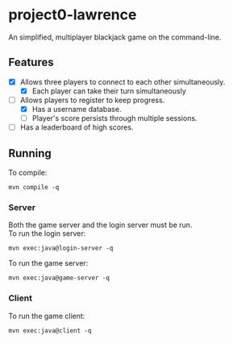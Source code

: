 # project0-lawrence
An simplified, multiplayer blackjack game on the command-line.  

## Features
- [x] Allows three players to connect to each other simultaneously.
    - [x] Each player can take their turn simultaneously
- [ ] Allows players to register to keep progress.
    - [x] Has a username database. 
    - [ ] Player's score persists through multiple sessions.
- [ ] Has a leaderboard of high scores.

## Running
To compile:
```
mvn compile -q
```
### Server
Both the game server and the login server must be run.  
To run the login server:
```
mvn exec:java@login-server -q
```
To run the game server:
```
mvn exec:java@game-server -q
```

### Client
To run the game client:
```
mvn exec:java@client -q
```


